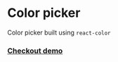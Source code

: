 # Color picker
Color picker built using `react-color`

### [Checkout demo](https://arpitjp.github.io/better-color-picker/)